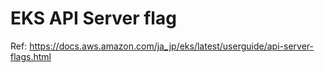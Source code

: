 # EKS API Server flag
Ref: https://docs.aws.amazon.com/ja_jp/eks/latest/userguide/api-server-flags.html
